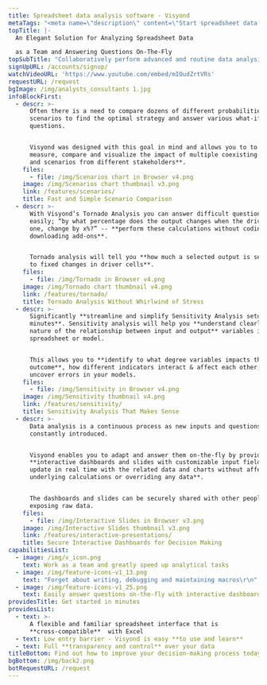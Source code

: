 ```yaml
---
title: Spreadsheet data analysis software - Visyond
metaTags: "<meta name=\"description\" content=\"Start spreadsheet data analysis in minutes with Visyond’s smart machine intelligence software; scenario comparison, tornado analysis and sensitivity analysis.\">\r\n\r\n<meta name=\"keywords\" content=\"Spreadsheet Data analysis\">"
topTitle: |-
  An Elegant Solution for Analyzing Spreadsheet Data 

  as a Team and Answering Questions On-The-Fly
topSubTitle: "Collaboratively perform advanced and routine data analysis in minutes instead of days and securely & selectively share valuable business insights with stakeholders with the help of Visyond’s interactive dashboards and apps allowing you to test various assumptions without breaking the underlying logic and calculations.\r\n"
signUpURL: /accounts/signup/
watchVideoURL: 'https://www.youtube.com/embed/mIOudZrtVRs'
requestURL: /request
bgImage: /img/analysts_consultants 1.jpg
infoBlockFirst:
  - descr: >-
      Often there is a need to compare dozens of different probabilities and
      scenarios to find the optimal strategy and answer various what-if
      questions. 


      Visyond was designed with this goal in mind and allows you to to **easily
      measure, compare and visualize the impact of multiple coexisting inputs
      and scenarios from different stakeholders**.
    files:
      - file: /img/Scenarios chart in Browser v4.png
    image: /img/Scenarios chart thumbnail v3.png
    link: /features/scenarios/
    title: Fast and Simple Scenario Comparison
  - descr: >-
      With Visyond’s Tornado Analysis you can answer difficult questions,
      easily; “by what percentage does the output changes when the drives, on by
      one, change by x%?” -- **perform these calculations without coding or
      downloading add-ons**. 


      Tornado analysis will tell you **how much a selected output is sensitive
      to fixed changes in driver cells**.
    files:
      - file: /img/Tornado in Browser v4.png
    image: /img/Tornado chart thumbnail v4.png
    link: /features/tornado/
    title: Tornado Analysis Without Whirlwind of Stress
  - descr: >-
      Significantly **streamline and simplify Sensitivity Analysis setup in
      minutes**. Sensitivity analysis will help you **understand clearly the
      nature of the relationship between input and output** variables in your
      spreadsheet or model. 


      This allows you to **identify to what degree variables impacts the
      outcome**, how different indicators interact & affect each other, and
      uncover errors in your models.
    files:
      - file: /img/Sensitivity in Browser v4.png
    image: /img/Sensitivity thumbnail v4.png
    link: /features/sensitivity/
    title: Sensitivity Analysis That Makes Sense
  - descr: >-
      Data analysis is a continuous process as new inputs and questions are
      constantly introduced. 


      Visyond enables you to adapt and answer them on-the-fly by providing
      **interactive dashboards and slides with customizable input fields that
      update in real time with the related data and charts without affecting the
      underlying calculations or overriding any data**. 


      The dashboards and slides can be securely shared with other people without
      exposing raw data.
    files:
      - file: /img/Interactive Slides in Browser v3.png
    image: /img/Interactive Slides thumbnail v3.png
    link: /features/interactive-presentations/
    title: Secure Interactive Dashboards for Decision Making
capabilitiesList:
  - image: /img/v_icon.png
    text: Work as a team and greatly speed up analytical tasks
  - image: /img/feature-icons-v1_13.png
    text: "Forget about writing, debugging and maintaining macros\r\n"
  - image: /img/feature-icons-v1_25.png
    text: Easily answer questions on-the-fly with interactive dashboards
providesTitle: Get started in minutes
providesList:
  - text: >-
      A flexible and familiar spreadsheet interface that is
      **cross-compatible**  with Excel
  - text: Low entry barrier - Visyond is easy **to use and learn**
  - text: Full **transparency and control** over your data
titleBottom: Find out how to improve your decision-making process today
bgBottom: /img/back2.png
botRequestURL: /request
---
```


